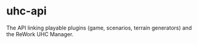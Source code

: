 # uhc-api
The API linking playable plugins (game, scenarios, terrain generators) and the ReWork UHC Manager.
